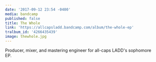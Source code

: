 ```yaml
---
date: '2017-09-12 23:54 -0400'
media: bandcamp
published: false
title: The Whole
link: 'https://allcapsladd.bandcamp.com/album/the-whole-ep'
tralbum_id: '4266435439'
image: thewhole.jpg
---
```

Producer, mixer, and mastering engineer for all-caps LADD's sophomore EP.